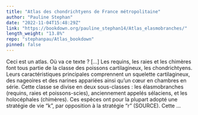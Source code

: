 ```yaml
---
title: "Atlas des chondrichtyens de France métropolitaine"
author: "Pauline Stephan"
date: "2022-11-04T15:48:29Z"
link: "https://bookdown.org/pauline_stephan14/Atlas_elasmobranches/"
length_weight: "13.8%"
repo: "stephanpau/Atlas_bookdown"
pinned: false
---
```


Ceci est un atlas. Où va ce texte ? [...] Les requins, les raies et les chimères font tous partie de la classe des poissons cartilagineux, les chondrichtyens. Leurs caractéristiques principales comprennent un squelette cartilagineux, des nageoires et des narines appariées ainsi qu’un cœur en chambres en série. Cette classe se divise en deux sous-classes : les élasmobranches (requins, raies et poissons-scies), anciennement appelés sélaciens, et les holocéphales (chimères). Ces espèces ont pour la plupart adopté une stratégie de vie “k”, par opposition à la stratégie “r” (SOURCE). Cette ...
